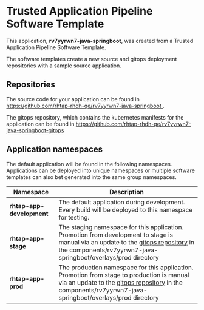 # Trusted Application Pipeline Software Template

This application, **rv7yyrwn7-java-springboot**, was created from a Trusted Application Pipeline Software Template.

The software templates create a new source and gitops deployment repositories with a sample source application. 

## Repositories

The source code for your application can be found in [https://github.com/rhtap-rhdh-qe/rv7yyrwn7-java-springboot ](https://github.com/rhtap-rhdh-qe/rv7yyrwn7-java-springboot ).
 
The gitops repository, which contains the kubernetes manifests for the application can be found in 
[https://github.com/rhtap-rhdh-qe/rv7yyrwn7-java-springboot-gitops ](https://github.com/rhtap-rhdh-qe/rv7yyrwn7-java-springboot-gitops ) 

## Application namespaces 

The default application will be found in the following namespaces. Applications can be deployed into unique namespaces or multiple software templates can also bet generated into the same group namespaces.  

|  Namespace   |  Description   |  
| -------- | -------- |   
| **rhtap-app-development** | The default application during development. Every build will be deployed to this namespace for testing. | 
| **rhtap-app-stage** | The staging namespace for this application. Promotion from development to stage is manual via an update to the [gitops repository](https://github.com/rhtap-rhdh-qe/rv7yyrwn7-java-springboot-gitops ) in the components/rv7yyrwn7-java-springboot/overlays/prod directory |  
| **rhtap-app-prod** | The production namespace for this application. Promotion from stage to production is manual via an update to the [gitops repository](https://github.com/rhtap-rhdh-qe/rv7yyrwn7-java-springboot-gitops ) in the components/rv7yyrwn7-java-springboot/overlays/prod directory | 